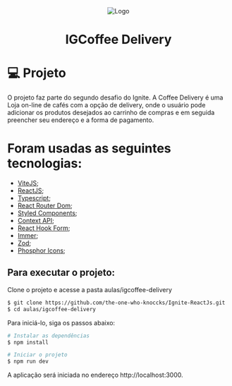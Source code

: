 <div align='center'>
  <img src="preview/preview.gif" alt="Logo">
</div>

<h1 align='center'>
IGCoffee Delivery
</h1>



 # 💻 Projeto
 
O projeto faz parte do segundo desafio do Ignite. A Coffee Delivery é uma Loja on-line de cafés com a opção de delivery, onde o usuário pode adicionar os produtos desejados  ao carrinho de compras e em seguida preencher seu endereço e a forma de pagamento.


 # Foram usadas as seguintes tecnologias:

- [ViteJS](https://vitejs.dev/);
- [ReactJS](https://pt-br.reactjs.org/);
- [Typescript](https://www.typescriptlang.org/);
- [React Router Dom](https://v5.reactrouter.com/web/guides/quick-start);
- [Styled Components](https://styled-components.com/);
- [Context API](https://reactjs.org/docs/context.html);
- [React Hook Form](https://react-hook-form.com/);
- [Immer](https://immerjs.github.io/immer/);
- [Zod](https://github.com/colinhacks/zod);
- [Phosphor Icons](https://phosphoricons.com/);


## Para executar o projeto:

Clone o projeto e acesse a pasta aulas/igcoffee-delivery

```bash
$ git clone https://github.com/the-one-who-knoccks/Ignite-ReactJs.git
$ cd aulas/igcoffee-delivery
```
Para iniciá-lo, siga os passos abaixo:
```bash
# Instalar as dependências
$ npm install

# Iniciar o projeto
$ npm run dev
```
A aplicação será iniciada no endereço http://localhost:3000.














